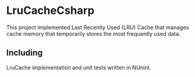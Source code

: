 # LruCacheCsharp

This project implemented Last Recently Used (LRU) Cache that manages cache memory that temporarily stores the most frequently used data.

## Including

LruCache implementation and unit tests written in NUnint.

